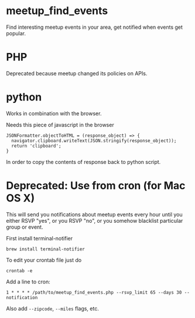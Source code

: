# meetup_find_events

Find interesting meetup events in your area, get notified when events get popular.

# PHP

Deprecated because meetup changed its policies on APIs.

# python

Works in combination with the browser.

Needs this piece of javascript in the browser

    JSONFormatter.objectToHTML = (response_object) => {
      navigator.clipboard.writeText(JSON.stringify(response_object));
      return 'clipboard';
    }

In order to copy the contents of response back to python script.


# Deprecated: Use from cron (for Mac OS X)

This will send you notifications about meetup events every hour until you either RSVP "yes", or you RSVP "no", or you somehow blacklist particular group or event.

First install terminal-notifier

    brew install terminal-notifier 

To edit your crontab file just do

    crontab -e

Add a line to cron:

    1 * * * * /path/to/meetup_find_events.php --rsvp_limit 65 --days 30 --notification

Also add `--zipcode`, `--miles` flags, etc.
